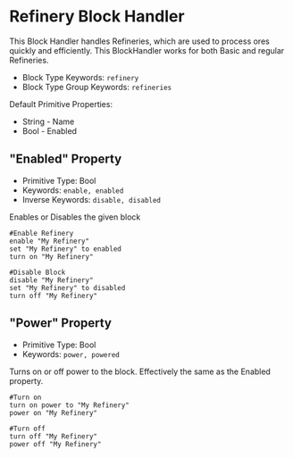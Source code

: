 ﻿# Refinery Block Handler
This Block Handler handles Refineries, which are used to process ores quickly and efficiently.  This BlockHandler works for both Basic and regular Refineries.

* Block Type Keywords: ```refinery```
* Block Type Group Keywords: ```refineries```

Default Primitive Properties:
* String - Name
* Bool - Enabled

## "Enabled" Property
* Primitive Type: Bool
* Keywords: ```enable, enabled```
* Inverse Keywords: ```disable, disabled```

Enables or Disables the given block

```
#Enable Refinery
enable "My Refinery"
set "My Refinery" to enabled
turn on "My Refinery"

#Disable Block
disable "My Refinery"
set "My Refinery" to disabled
turn off "My Refinery"
```

## "Power" Property
* Primitive Type: Bool
* Keywords: ```power, powered```

Turns on or off power to the block.  Effectively the same as the Enabled property.

```
#Turn on
turn on power to "My Refinery"
power on "My Refinery"

#Turn off
turn off "My Refinery"
power off "My Refinery"
```